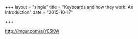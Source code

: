 +++
layout = "single"
title = "Keyboards and how they work: An Introduction"
date = "2015-10-17"

+++

http://imgur.com/a/YE5KW

